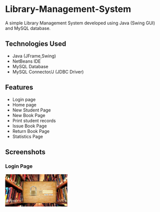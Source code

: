 # Library-Management-System
A simple Library Management System developed using Java (Swing GUI) and MySQL database.

## Technologies Used
- Java (JFrame,Swing)
- NetBeans IDE
- MySQL Database
- MySQL Connector/J (JDBC Driver)

## Features
- Login page
- Home page
- New Student Page
- New Book Page
- Print student records
- Issue Book Page
- Return Book Page
- Statistics Page

## Screenshots


### Login Page

<img src="https://github.com/gayani7/Library-Management-System/blob/main/login.png?raw=true" alt="Login Screenshot" width="200"/>



